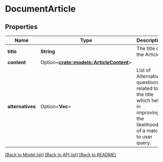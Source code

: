 # DocumentArticle

## Properties

Name | Type | Description | Notes
------------ | ------------- | ------------- | -------------
**title** | **String** | The title of the Article. | 
**content** | Option<[**crate::models::ArticleContent**](ArticleContent.md)> |  | [optional]
**alternatives** | Option<**Vec<String>**> | List of Alternative questions related to the title which helps in improving the likelihood of a match to user query. | [optional]

[[Back to Model list]](../README.md#documentation-for-models) [[Back to API list]](../README.md#documentation-for-api-endpoints) [[Back to README]](../README.md)


